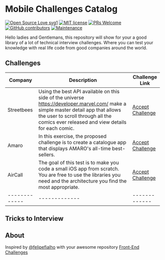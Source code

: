 # Mobile Challenges Catalog

 [![Open Source Love svg1](https://badges.frapsoft.com/os/v1/open-source.svg?v=103)](https://github.com/ellerbrock/open-source-badges/)   [![MIT license](https://img.shields.io/badge/License-MIT-blue.svg)](https://lbesson.mit-license.org/)   [![PRs Welcome](https://img.shields.io/badge/PRs-welcome-brightgreen.svg?style=flat-square)](http://makeapullrequest.com)   [![GitHub contributors](https://img.shields.io/github/contributors/Naereen/StrapDown.js.svg)](https://GitHub.com/Naereen/StrapDown.js/graphs/contributors/)  [![Maintenance](https://img.shields.io/badge/Maintained%3F-yes-green.svg)](https://GitHub.com/Naereen/StrapDown.js/graphs/commit-activity)


Hello ladies and Gentlemans, this repository will show for your a good library of a lot of technical interview challenges. Where you can test your knowledge with real life code from good companies around the world.
 
## Challenges

|    Company    | Description | Challenge Link |
| ------------- | ----------- |  ------------- |
| Streetbees    | Using the best API available on this side of the universe https://developer.marvel.com/ make a simple master detail app that allows the user to scroll through all the comics ever released and view details for each comic. |  [Accept Challenge](https://github.com/Streetbees/ios-developer-challenge)  |
| Amaro  | In this exercise, the proposed challenge is to create a catalogue app that displays AMARO's all-time best-sellers.  | [Accept Challenge](https://github.com/amarofashion/mobile-ios-challenge) |
| AirCall | The goal of this test is to make you code a small iOS app from scratch. You are free to use the libraries you need and the architecture you find the most appropriate. | [Accept Challenge](https://github.com/aircall/ios-test) |
| ------------- | ------------- | ------------- | 

## Tricks to Interview


## About 
Inspired by [@felipefialho](https://github.com/felipefialho) with your awesome repository [Front-End Challenges](https://github.com/felipefialho/frontend-challenges)
